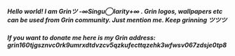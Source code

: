 ##### Hello world! I am Grinツ -∞Singu◯larity+∞ . Grin logos, wallpapers etc can be used from Grin community. Just mention me. Keep grinning ツツツ 
##### If you want to donate me here is my Grin address: grin160tjgsznvc0rk9umrxdtdvzcv5qzkufecttqzehk3wfwsv067zdsje0tp8
